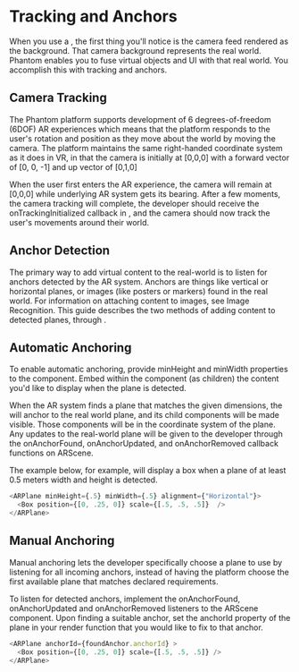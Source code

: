 # Tracking and Anchors

When you use a , the first thing you'll notice is the camera feed rendered as the background. That camera background represents the real world. Phantom enables you to fuse virtual objects and UI with that real world. You accomplish this with tracking and anchors.

## Camera Tracking
The Phantom platform supports development of 6 degrees-of-freedom (6DOF) AR experiences which means that the platform responds to the user's rotation and position as they move about the world by moving the camera. The platform maintains the same right-handed coordinate system as it does in VR, in that the camera is initially at [0,0,0] with a forward vector of [0, 0, -1] and up vector of [0,1,0]

When the user first enters the AR experience, the camera will remain at [0,0,0] while underlying AR system gets its bearing. After a few moments, the camera tracking will complete, the developer should receive the onTrackingInitialized callback in , and the camera should now track the user's movements around their world.

## Anchor Detection
The primary way to add virtual content to the real-world is to listen for anchors detected by the AR system. Anchors are things like vertical or horizontal planes, or images (like posters or markers) found in the real world. For information on attaching content to images, see Image Recognition. This guide describes the two methods of adding content to detected planes, through .

## Automatic Anchoring
To enable automatic anchoring, provide minHeight and minWidth properties to the component. Embed within the component (as children) the content you'd like to display when the plane is detected.

When the AR system finds a plane that matches the given dimensions, the will anchor to the real world plane, and its child components will be made visible. Those components will be in the coordinate system of the plane. Any updates to the real-world plane will be given to the developer through the onAnchorFound, onAnchorUpdated, and onAnchorRemoved callback functions on ARScene.

The example below, for example, will display a box when a plane of at least 0.5 meters width and height is detected.

```JavaScript
<ARPlane minHeight={.5} minWidth={.5} alignment={"Horizontal"}>
  <Box position={[0, .25, 0]} scale={[.5, .5, .5]}  />
</ARPlane>
```
## Manual Anchoring
Manual anchoring lets the developer specifically choose a plane to use by listening for all incoming anchors, instead of having the platform choose the first available plane that matches declared requirements.

To listen for detected anchors, implement the onAnchorFound, onAnchorUpdated and onAnchorRemoved listeners to the ARScene component. Upon finding a suitable anchor, set the anchorId property of the plane in your render function that you would like to fix to that anchor.

```JavaScript
<ARPlane anchorId={foundAnchor.anchorId} >
  <Box position={[0, .25, 0]} scale={[.5, .5, .5]} />
</ARPlane>
```